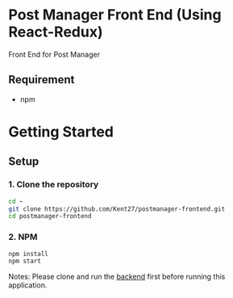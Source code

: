 # Post Manager Front End (Using React-Redux)

Front End for Post Manager

## Requirement

- npm

# Getting Started

## Setup

### **1. Clone the repository**

```bash
cd ~
git clone https://github.com/Kent27/postmanager-frontend.git
cd postmanager-frontend
```

### **2. NPM**

```bash
npm install
npm start
```

Notes: Please clone and run the [backend](https://github.com/Kent27/postmanager-backend) first before running this application.
